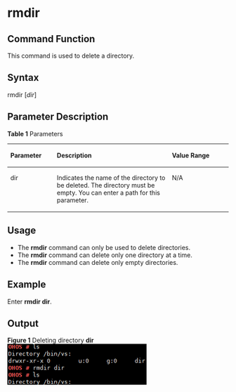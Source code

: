 # rmdir<a name="EN-US_TOPIC_0000001052170280"></a>

## Command Function<a name="section1839611420266"></a>

This command is used to delete a directory.

## Syntax<a name="section329574512266"></a>

rmdir \[_dir_\]

## Parameter Description<a name="section15865747102620"></a>

**Table  1**  Parameters

<a name="table1557mcpsimp"></a>
<table><thead align="left"><tr id="row1563mcpsimp"><th class="cellrowborder" valign="top" width="21%" id="mcps1.2.4.1.1"><p id="p1565mcpsimp"><a name="p1565mcpsimp"></a><a name="p1565mcpsimp"></a><strong id="b170710424141"><a name="b170710424141"></a><a name="b170710424141"></a>Parameter</strong></p>
</th>
<th class="cellrowborder" valign="top" width="52%" id="mcps1.2.4.1.2"><p id="p1567mcpsimp"><a name="p1567mcpsimp"></a><a name="p1567mcpsimp"></a><strong id="b10358846121415"><a name="b10358846121415"></a><a name="b10358846121415"></a>Description</strong></p>
</th>
<th class="cellrowborder" valign="top" width="27%" id="mcps1.2.4.1.3"><p id="p1569mcpsimp"><a name="p1569mcpsimp"></a><a name="p1569mcpsimp"></a><strong id="b171032047111410"><a name="b171032047111410"></a><a name="b171032047111410"></a>Value Range</strong></p>
</th>
</tr>
</thead>
<tbody><tr id="row1570mcpsimp"><td class="cellrowborder" valign="top" width="21%" headers="mcps1.2.4.1.1 "><p id="p1572mcpsimp"><a name="p1572mcpsimp"></a><a name="p1572mcpsimp"></a>dir</p>
</td>
<td class="cellrowborder" valign="top" width="52%" headers="mcps1.2.4.1.2 "><p id="p1574mcpsimp"><a name="p1574mcpsimp"></a><a name="p1574mcpsimp"></a>Indicates the name of the directory to be deleted. The directory must be empty. You can enter a path for this parameter.</p>
</td>
<td class="cellrowborder" valign="top" width="27%" headers="mcps1.2.4.1.3 "><p id="p1576mcpsimp"><a name="p1576mcpsimp"></a><a name="p1576mcpsimp"></a>N/A</p>
</td>
</tr>
</tbody>
</table>

## Usage<a name="section107857508261"></a>

-   The  **rmdir**  command can only be used to delete directories.
-   The  **rmdir**  command can delete only one directory at a time.
-   The  **rmdir**  command can delete only empty directories.

## Example<a name="section11196165315262"></a>

Enter  **rmdir dir**.

## Output<a name="section1073811415613"></a>

**Figure  1**  Deleting directory  **dir**<a name="fig118404315311"></a>  
![](figures/deleting-directory-dir.png "deleting-directory-dir")

